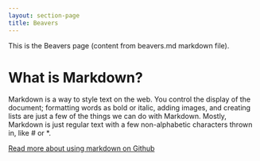 ```yaml
---
layout: section-page
title: Beavers
---
```


This is the Beavers page (content from beavers.md markdown file). 

# What is Markdown?
Markdown is a way to style text on the web. You control the display of the document; formatting words as bold or italic, adding images, and creating lists are just a few of the things we can do with Markdown. Mostly, Markdown is just regular text with a few non-alphabetic characters thrown in, like # or *. 

[Read more about using markdown on Github](https://guides.github.com/features/mastering-markdown)